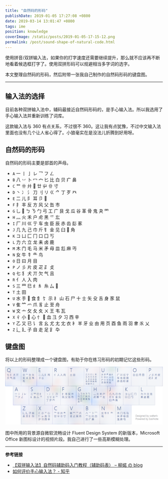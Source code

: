 ```yaml
---
title: "自然码的形码"
publishDate: 2019-01-05 17:27:08 +0800
date: 2019-03-14 13:01:47 +0800
tags: ime
position: knowledge
coverImage: /static/posts/2019-01-05-17-15-12.png
permalink: /post/sound-shape-of-natural-code.html
---
```


使用拼音/双拼输入法，如果你的打字速度还需要继续提升，那么就不应该再不断地看着候选框打字了。使用双拼形码可以规避相当多字词的选字。

本文整理自然码的形码，然后附带一张我自己制作的自然码形码的键盘图。

---

<div id="toc"></div>

## 输入法的选择

目前各种双拼输入法中，辅码最接近自然码形码的，是手心输入法。所以我选用了手心输入法并重新训练了词库。

这款输入法与 360 有点关系，不过很不 360。这让我有点犹豫，不过中文输入法里面也没有几个让人省心得了。小狼毫实在是没法儿折腾到好用呀。

## 自然码的形码

自然码的形码主要是部首的声母。

- `A` 一 丨 亅 レ 乛 フ ㄥ
- `B` 八 丷 卜 冖 宀 匕 比 白 贝 疒 鼻
- `C` 艹 卄 廾  廿 屮 卝 寸
- `D` 丶 冫 氵 刀 刂 リ ㄍ ⺈ 丁 歹 癶
- `E` 二 儿 阝 耳 卩 
- `F` 扌 丰 反 方 风 父 缶 巿
- `G` 乚  ㄅ ㄋ 勹 弓 工 广 艮 戈 瓜 谷 革 骨 鬼 夬 罓
- `H` 灬 火 禾 户 虍 黑 乊 厷
- `I` 厂 川 巛 亍 车 虫 臣 辰 赤 齿 髟 豖
- `J` 几 九 己 巾 斤 钅 金 见 臼  角
- `K` コ 凵 匚 冂 口 囗 丂
- `L` 力 六 立 龙 耒 卤 鹿
- `M` 木 门 毛 马 米 矛 母 皿 尨 麻 丏
- `N` 女 牛 牜 ⺧ 鸟
- `O` 日 曰 月 目
- `P` ノ 彡 片 皮 疋 ⺪ 攴
- `Q` 七 犭 犬 丌 欠 气 且
- `R` 亻 人 入 肉
- `S` 三 罒 巳 纟 糹 糸 厶 
- `T` 土 田
- `U` 水 手  食 飠 饣 示 礻 山 石 尸 十 士 矢 殳 舌 身 豕 鼠
- `V` 隹 ⺮ 爫 爪 豸 止 至 舟
- `W` 文 亠 攵 夂 夊 ㄨ 王 韦 瓦
- `X` 彳 小  心 忄  血 彐 夕 习 西 辛
- `Y` 乙 又 已 讠 言 幺 尤 尢 冘 衣 衤 羊 牙 业 由 用 页 酉 鱼 雨 羽 聿 乑 乂
- `Z` 辶 廴 子 自 走 足 ⻊ 卆

## 键盘图

将以上的形码整理成一个键盘图，有助于你在练习形码的初期记忆这些形码。

![自然码形码的键盘图](/static/posts/2019-01-05-17-15-12.png)

图中所用的背景源自微软流畅设计 Fluent Design System 的新版本，Microsoft Office 新图标设计的视频片段。我自己进行了一些高斯模糊处理。

---

**参考链接**

- [【双拼输入法】自然码辅助码入门教程（辅助码表） – 柳婼 の blog](https://www.liuchuo.net/archives/2847)
- [如何评价手心输入法？ - 知乎](https://www.zhihu.com/question/24722335)


